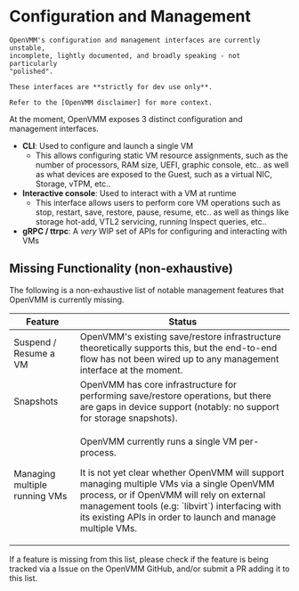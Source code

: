 # Configuration and Management

```admonish warning title="DISCLAIMER"
OpenVMM's configuration and management interfaces are currently unstable,
incomplete, lightly documented, and broadly speaking - not particularly
"polished".

These interfaces are **strictly for dev use only**.

Refer to the [OpenVMM disclaimer] for more context.
```

At the moment, OpenVMM exposes 3 distinct configuration and management interfaces.

- **CLI**: Used to configure and launch a single VM
  - This allows configuring static VM resource assignments, such as the
    number of processors, RAM size, UEFI, graphic console, etc.. as well as what
    devices are exposed to the Guest, such as a virtual NIC, Storage, vTPM,
    etc..
- **Interactive console**: Used to interact with a VM at runtime
  - This interface allows users to perform core VM operations such as stop,
    restart, save, restore, pause, resume, etc.. as well as things like storage
    hot-add, VTL2 servicing, running Inspect queries, etc..
- **gRPC / ttrpc**: A _very_ WIP set of APIs for configuring and interacting
  with VMs

## Missing Functionality (non-exhaustive)

The following is a non-exhaustive list of notable management features that
OpenVMM is currently missing.

<!-- NOTE: this is an HTML table, rather than a markdown table, as certain cells
contain long blocks of text, which aren't easy to write using standard markdown
tables. -->
<div class="table-wrapper">
<table>
    <thead>
        <tr>
            <th>Feature</th>
            <th>Status</th>
        </tr>
    </thead>
    <tbody>
        <tr>
            <td>Suspend / Resume a VM</td>
            <td>
                OpenVMM's existing save/restore infrastructure theoretically
                supports this, but the end-to-end flow has not been wired up to
                any management interface at the moment.
            </td>
        </tr>
        <tr>
            <td>Snapshots</td>
            <td>
                OpenVMM has core infrastructure for performing save/restore operations,
                but there are gaps in device support (notably: no support for storage snapshots).
            </td>
        </tr>
        <tr>
            <td>
                Managing multiple running VMs
            </td>
            <td>
                <p>OpenVMM currently runs a single VM per-process.</p>
                <p>It is not yet clear whether OpenVMM will support managing
                multiple VMs via a single OpenVMM process, or if OpenVMM will
                rely on external management tools (e.g: `libvirt`) interfacing
                with its existing APIs in order to launch and manage multiple VMs.</p>
            </td>
        </tr>
    </tbody>
</table>
</div>

If a feature is missing from this list, please check if the feature is being
tracked via a Issue on the OpenVMM GitHub, and/or submit a PR adding it to this
list.

[OpenVMM disclaimer]: ../../user_guide/openvmm.md#admonition-disclaimer
